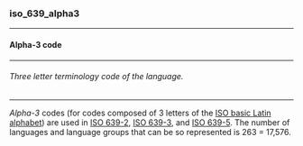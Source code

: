 ### iso_639_alpha3



------
#### Alpha-3 code



------
###### Three letter terminology code of the language.



------
*Alpha-3* codes (for codes composed of 3 letters of the [ISO basic Latin alphabet](https://en.wikipedia.org/wiki/ISO_basic_Latin_alphabet "ISO basic Latin alphabet")) are used in [ISO 639-2](https://en.wikipedia.org/wiki/ISO_639-2 "ISO 639-2"), [ISO 639-3](https://en.wikipedia.org/wiki/ISO_639-3 "ISO 639-3"), and [ISO 639-5](https://en.wikipedia.org/wiki/ISO_639-5 "ISO 639-5"). The number of languages and language groups that can be so represented is 263 = 17,576.